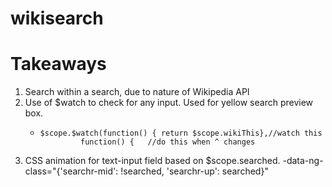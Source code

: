 # wikisearch

# Takeaways

 1. Search within a search, due to nature of Wikipedia API
 2. Use of $watch to check for any input. Used for yellow search preview box.
    -     $scope.$watch(function() { return $scope.wikiThis},//watch this
                   function() {   //do this when ^ changes
 3. CSS animation for text-input field based on $scope.searched.
    -data-ng-class="{'searchr-mid': !searched, 'searchr-up': searched}"
